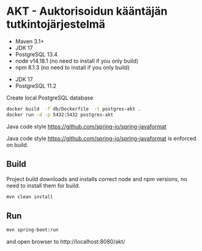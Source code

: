 # AKT - Auktorisoidun kääntäjän tutkintojärjestelmä

* Maven 3.1+
* JDK 17
* PostgreSQL 13.4
* node v14.18.1 (no need to install if you only build)
* npm 8.1.3 (no need to install if you only build)
- JDK 17
- PostgreSQL 11.2

Create local PostgreSQL database

```sh
docker build  -f db/Dockerfile  -t postgres-akt .
docker run -d -p 5432:5432 postgres-akt
```

Java code style https://github.com/spring-io/spring-javaformat

Java code style https://github.com/spring-io/spring-javaformat is enforced on build.

## Build

Project build downloads and installs correct node and npm versions, no need to install them for build.

```sh
mvn clean install
```

## Run

```sh
mvn spring-boot:run
```
and open browser to http://localhost:8080/akt/